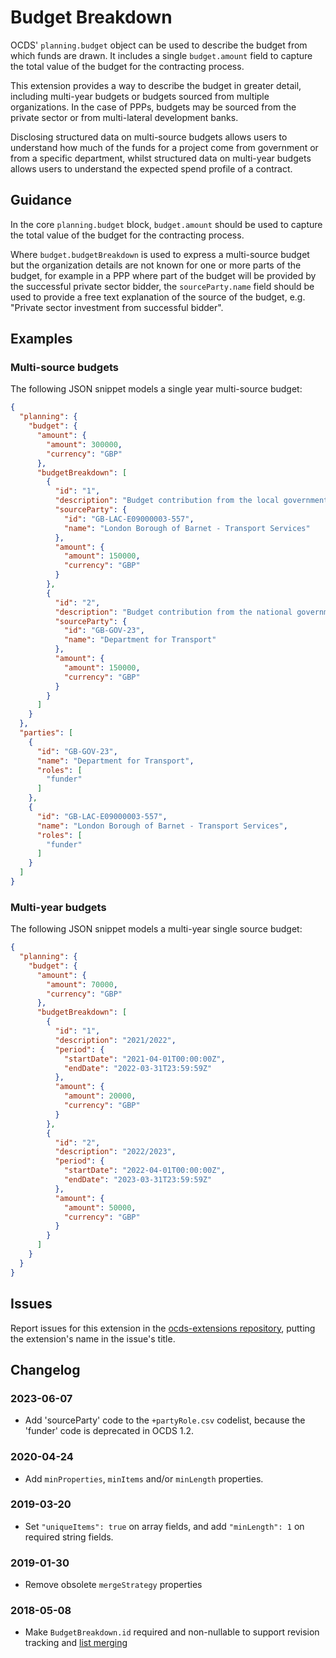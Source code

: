# Budget Breakdown

OCDS' `planning.budget` object can be used to describe the budget from which funds are drawn. It includes a single `budget.amount` field to capture the total value of the budget for the contracting process.

This extension provides a way to describe the budget in greater detail, including multi-year budgets or budgets sourced from multiple organizations. In the case of PPPs, budgets may be sourced from the private sector or from multi-lateral development banks.

Disclosing structured data on multi-source budgets allows users to understand how much of the funds for a project come from government or from a specific department, whilst structured data on multi-year budgets allows users to understand the expected spend profile of a contract.

## Guidance

In the core `planning.budget` block, `budget.amount` should be used to capture the total value of the budget for the contracting process.

Where `budget.budgetBreakdown` is used to express a multi-source budget but the organization details are not known for one or more parts of the budget, for example in a PPP where part of the budget will be provided by the successful private sector bidder, the `sourceParty.name` field should be used to provide a free text explanation of the source of the budget, e.g. "Private sector investment from successful bidder".

## Examples

### Multi-source budgets

The following JSON snippet models a single year multi-source budget:

```json
{
  "planning": {
    "budget": {
      "amount": {
        "amount": 300000,
        "currency": "GBP"
      },
      "budgetBreakdown": [
        {
          "id": "1",
          "description": "Budget contribution from the local government",
          "sourceParty": {
            "id": "GB-LAC-E09000003-557",
            "name": "London Borough of Barnet - Transport Services"
          },
          "amount": {
            "amount": 150000,
            "currency": "GBP"
          }
        },
        {
          "id": "2",
          "description": "Budget contribution from the national government",
          "sourceParty": {
            "id": "GB-GOV-23",
            "name": "Department for Transport"
          },
          "amount": {
            "amount": 150000,
            "currency": "GBP"
          }
        }
      ]
    }
  },
  "parties": [
    {
      "id": "GB-GOV-23",
      "name": "Department for Transport",
      "roles": [
        "funder"
      ]
    },
    {
      "id": "GB-LAC-E09000003-557",
      "name": "London Borough of Barnet - Transport Services",
      "roles": [
        "funder"
      ]
    }
  ]
}
```

### Multi-year budgets

The following JSON snippet models a multi-year single source budget:

```json
{
  "planning": {
    "budget": {
      "amount": {
        "amount": 70000,
        "currency": "GBP"
      },
      "budgetBreakdown": [
        {
          "id": "1",
          "description": "2021/2022",
          "period": {
            "startDate": "2021-04-01T00:00:00Z",
            "endDate": "2022-03-31T23:59:59Z"
          },
          "amount": {
            "amount": 20000,
            "currency": "GBP"
          }
        },
        {
          "id": "2",
          "description": "2022/2023",
          "period": {
            "startDate": "2022-04-01T00:00:00Z",
            "endDate": "2023-03-31T23:59:59Z"
          },
          "amount": {
            "amount": 50000,
            "currency": "GBP"
          }
        }
      ]
    }
  }
}
```

## Issues

Report issues for this extension in the [ocds-extensions repository](https://github.com/open-contracting/ocds-extensions/issues), putting the extension's name in the issue's title.

## Changelog

### 2023-06-07

* Add 'sourceParty' code to the `+partyRole.csv` codelist, because the 'funder' code is deprecated in OCDS 1.2.

### 2020-04-24

* Add `minProperties`, `minItems` and/or `minLength` properties.

### 2019-03-20

* Set `"uniqueItems": true` on array fields, and add `"minLength": 1` on required string fields.

### 2019-01-30

* Remove obsolete `mergeStrategy` properties

### 2018-05-08

* Make `BudgetBreakdown.id` required and non-nullable to support revision tracking and [list merging](http://standard.open-contracting.org/latest/en/schema/merging/#lists)

